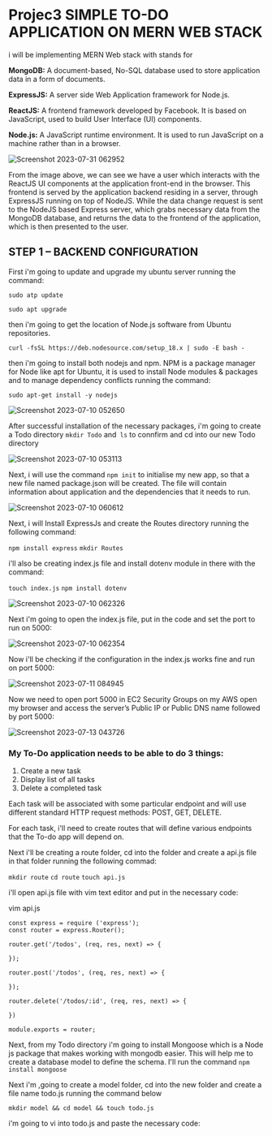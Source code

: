 # Projec3 SIMPLE TO-DO APPLICATION ON MERN WEB STACK
i will be implementing MERN Web stack with stands for 

**MongoDB:** A document-based, No-SQL database used to store application data in a form of documents.

**ExpressJS:** A server side Web Application framework for Node.js.

**ReactJS:** A frontend framework developed by Facebook. It is based on JavaScript, used to build User Interface (UI) components.

**Node.js:** A JavaScript runtime environment. It is used to run JavaScript on a machine rather than in a browser.

![Screenshot 2023-07-31 062952](https://github.com/opeyemiogungbe/Pbl_projec3/assets/136735745/ac97bd9b-53a2-418e-955c-f4e31a469891)

From the image above, we can see we have a user which interacts with the ReactJS UI components at the application front-end in the browser. This frontend is served by the application backend residing in a server, through ExpressJS running on top of NodeJS. While the data change request is sent to the NodeJS based Express server, which grabs necessary data from the MongoDB database, and returns the data to the frontend of the application, which is then presented to the user.

## STEP 1 – BACKEND CONFIGURATION
First i'm going to update and upgrade my ubuntu server running the command:

`sudo atp update`

`sudo apt upgrade`

then i'm going to get the location of Node.js software from Ubuntu repositories. 

`curl -fsSL https://deb.nodesource.com/setup_18.x | sudo -E bash -`

then i'm going to install both nodejs and npm. NPM is a package manager for Node like apt for Ubuntu, it is used to install Node modules & packages and to manage dependency conflicts running the command:

`sudo apt-get install -y nodejs`

![Screenshot 2023-07-10 052650](https://github.com/opeyemiogungbe/Pbl_projec3/assets/136735745/4f9aa197-81d3-4459-8f3c-167d4fc6503c)

After successful installation of the necessary packages, i'm going to create a Todo directory `mkdir Todo` and` ls` to connfirm and cd into our new Todo directory

![Screenshot 2023-07-10 053113](https://github.com/opeyemiogungbe/Pbl_projec3/assets/136735745/5ed9a1fc-04e9-4b66-9391-505dd7f94b5f)

Next, i will use the command `npm init` to initialise my new app, so that a new file named package.json will be created. The file will contain information about application and the dependencies that it needs to run.

![Screenshot 2023-07-10 060612](https://github.com/opeyemiogungbe/Pbl_projec3/assets/136735745/cb1840bb-04f5-4197-bb0c-b093f5542ad8)

Next, i will Install ExpressJs and create the Routes directory running the following command:

`npm install express` `mkdir Routes `

i'll also be creating index.js file and install dotenv module in there with the command:

`touch index.js` `npm install dotenv`


![Screenshot 2023-07-10 062326](https://github.com/opeyemiogungbe/Pbl_projec3/assets/136735745/f63e8e2a-2099-41a7-819e-8c3bcd3c49e6)

Next i'm going to open the index.js file, put in the code and set the port to run on 5000: 

![Screenshot 2023-07-10 062354](https://github.com/opeyemiogungbe/Pbl_projec3/assets/136735745/16071579-87be-43c6-9ce2-1d9c846a7336)

Now i'll be checking if the configuration in the index.js works fine and run on port 5000:


![Screenshot 2023-07-11 084945](https://github.com/opeyemiogungbe/Pbl_projec3/assets/136735745/f9ede8ab-7423-419a-bae6-c18126a903e8)

Now we need to open port 5000 in EC2 Security Groups on my AWS open my browser and access the server’s Public IP or Public DNS name followed by port 5000:

![Screenshot 2023-07-13 043726](https://github.com/opeyemiogungbe/Pbl_projec3/assets/136735745/ee5e3093-838e-447f-813b-a2951648e06d)


### My To-Do application needs to be able to do 3 things:

1. Create a new task
2. Display list of all tasks
3. Delete a completed task
   
Each task will be associated with some particular endpoint and will use different standard HTTP request methods: POST, GET, DELETE.

For each task, i'll need to create routes that will define various endpoints that the To-do app will depend on.

Next i'll be creating a route folder, cd into the folder and create a api.js file in that folder running the following commad:

`mkdir route` `cd route` `touch api.js`

i'll open api.js file with vim text editor and put in the necessary code:

vim api.js

```
const express = require ('express');
const router = express.Router();

router.get('/todos', (req, res, next) => {

});

router.post('/todos', (req, res, next) => {

});

router.delete('/todos/:id', (req, res, next) => {

})

module.exports = router;
```


Next, from my Todo directory i'm going to install Mongoose which is a Node js package that makes working with mongodb easier. This will help me to create a database model to define the schema. I'll run the command `npm install mongoose`


Next i'm ,going to create a model folder, cd into the new folder and create a file name todo.js running the command below

`mkdir model && cd model && touch todo.js`

i'm going to vi into todo.js and paste the necessary code: 

